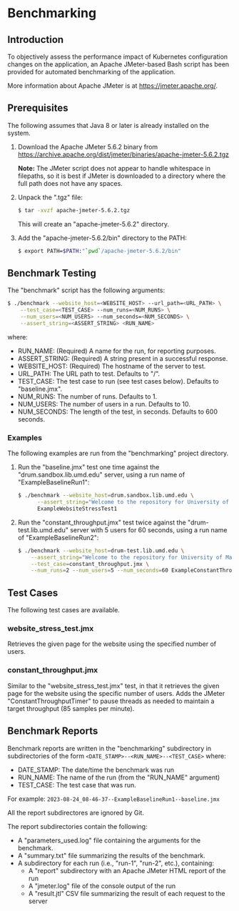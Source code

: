 # Benchmarking

## Introduction

To objectively assess the performance impact of Kubernetes configuration changes
on the application, an Apache JMeter-based Bash script has been provided for
automated benchmarking of the application.

More information about Apache JMeter is at <https://jmeter.apache.org/>.

## Prerequisites

The following assumes that Java 8 or later is already installed on the system.

1) Download the Apache JMeter 5.6.2 binary from
   <https://archive.apache.org/dist/jmeter/binaries/apache-jmeter-5.6.2.tgz>

    **Note:** The JMeter script does not appear to handle whitespace in filepaths,
    so it is best if JMeter is downloaded to a directory where the full path does
    not have any spaces.

2) Unpack the ".tgz" file:

    ```zsh
    $ tar -xvzf apache-jmeter-5.6.2.tgz
    ```

   This will create an "apache-jmeter-5.6.2" directory.

3) Add the "apache-jmeter-5.6.2/bin" directory to the PATH:

    ```zsh
    $ export PATH=$PATH:"`pwd`/apache-jmeter-5.6.2/bin"
    ```

## Benchmark Testing

The "benchmark" script has the following arguments:

```zsh
$ ./benchmark --website_host=<WEBSITE_HOST> --url_path=<URL_PATH> \
    --test_case=<TEST_CASE> --num_runs=<NUM_RUNS> \
    --num_users=<NUM_USERS> --num_seconds=<NUM_SECONDS> \
    --assert_string=<ASSERT_STRING> <RUN_NAME>
```

where:

* RUN_NAME: (Required) A name for the run, for reporting purposes.
* ASSERT_STRING: (Required) A string present in a successful response.
* WEBSITE_HOST: (Required) The hostname of the server to test.
* URL_PATH: The URL path to test. Defaults to "/".
* TEST_CASE: The test case to run (see test cases below). Defaults to
             "baseline.jmx".
* NUM_RUNS: The number of runs. Defaults to 1.
* NUM_USERS: The number of users in a run. Defaults to 10.
* NUM_SECONDS: The length of the test, in seconds. Defaults to 600 seconds.

### Examples

The following examples are run from the "benchmarking" project directory.

1) Run the "baseline.jmx" test one time against the "drum.sandbox.lib.umd.edu"
   server, using a run name of "ExampleBaselineRun1":

    ```zsh
    $ ./benchmark --website_host=drum.sandbox.lib.umd.edu \
          --assert_string="Welcome to the repository for University of Maryland research." \
          ExampleWebsiteStressTest1
    ```

2) Run the "constant_throughput.jmx" test twice against the
   "drum-test.lib.umd.edu" server with 5 users for 60 seconds, using a
   run name of "ExampleBaselineRun2":

    ```zsh
    $ ./benchmark --website_host=drum-test.lib.umd.edu \
        --assert_string="Welcome to the repository for University of Maryland research." \
        --test_case=constant_throughput.jmx \
        --num_runs=2 --num_users=5 --num_seconds=60 ExampleConstantThroughputRun2
    ```

## Test Cases

The following test cases are available.

### website_stress_test.jmx

Retrieves the given page for the website using the specified number of users.

### constant_throughput.jmx

Similar to the "website_stress_test.jmx" test, in that it retrieves the given
page for the website using the specific number of users. Adds the JMeter
"ConstantThroughputTimer" to pause threads as needed to maintain a target
throughput (85 samples per minute).

## Benchmark Reports

Benchmark reports are written in the "benchmarking" subdirectory in
subdirectories of the form `<DATE_STAMP>--<RUN_NAME>--<TEST_CASE>` where:

* DATE_STAMP: The date/time the benchmark was run
* RUN_NAME: The name of the run (from the "RUN_NAME" argument)
* TEST_CASE: The test case that was run.

For example: `2023-08-24_08-46-37--ExampleBaselineRun1--baseline.jmx`

All the report subdirectores are ignored by Git.

The report subdirectories contain the following:

* A "parameters_used.log" file containing the arguments for the benchmark.
* A "summary.txt" file summarizing the results of the benchmark.
* A subdirectory for each run (i.e., "run-1", "run-2", etc.), containing:
  * A "report" subdirectory with an Apache JMeter HTML report of the run
  * A "jmeter.log" file of the console output of the run
  * A "result.jtl" CSV file summarizing the result of each request to the
    server
